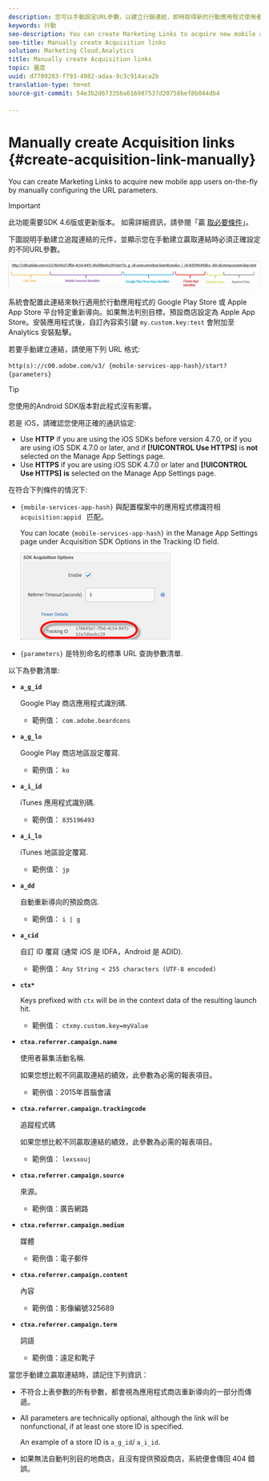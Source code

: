 ```yaml
---
description: 您可以手動設定URL參數，以建立行銷連結，即時取得新的行動應用程式使用者。
keywords: 行動
seo-description: You can create Marketing Links to acquire new mobile app users on-the-fly by manually configuring the URL parameters.
seo-title: Manually create Acquisition links
solution: Marketing Cloud,Analytics
title: Manually create Acquisition links
topic: 量度
uuid: d7709203-f793-4982-adaa-9c3c914aca2b
translation-type: tm+mt
source-git-commit: 54e3b2d673356a616987537d20758bef8b044db4

---
```



# Manually create Acquisition links {#create-acquisition-link-manually}

You can create Marketing Links to acquire new mobile app users on-the-fly by manually configuring the URL parameters.

>[!IMPORTANT]
>
>此功能需要SDK 4.6版或更新版本。 如需詳細資訊，請參閱「贏 [取必要條件](/help/using/acquisition-main/c-acquisition-prerequisites.md)」。

下圖說明手動建立追蹤連結的元件，並顯示您在手動建立贏取連結時必須正確設定的不同URL參數。

![](assets/acquisition_url.png)

系統會配置此連結來執行適用於行動應用程式的 Google Play Store 或 Apple App Store 平台特定重新導向。如果無法判別目標，預設商店設定為 Apple App Store。安裝應用程式後，自訂內容索引鍵 `my.custom.key:test` 會附加至 Analytics 安裝點擊。

若要手動建立連結，請使用下列 URL 格式:

`http(s)://c00.adobe.com/v3/ {mobile-services-app-hash}/start? {parameters}`

>[!TIP]
>
>您使用的Android SDK版本對此程式沒有影響。

若是 iOS，請確認您使用正確的通訊協定:

* Use **HTTP** if you are using the iOS SDKs before version 4.7.0, or if you are using iOS SDK 4.7.0 or later, and if **[!UICONTROL Use HTTPS]** is **not** selected on the Manage App Settings page.
* Use **HTTPS** if you are using iOS SDK 4.7.0 or later and **[!UICONTROL Use HTTPS]** **is** selected on the Manage App Settings page.

在符合下列條件的情況下:

* `{mobile-services-app-hash}` 與配置檔案中的應用程式標識符相 `acquisition:appid ` 匹配。

   You can locate `{mobile-services-app-hash}` in the Manage App Settings page under Acquisition SDK Options in the Tracking ID field.

   ![](assets/tracking-id.png)

* `{parameters}` 是特別命名的標準 URL 查詢參數清單.

以下為參數清單:

* **`a_g_id`**

   Google Play 商店應用程式識別碼.

   * 範例值： `com.adobe.beardcons`

* **`a_g_lo`**

   Google Play 商店地區設定覆寫.

   * 範例值： `ko`

* **`a_i_id`**

   iTunes 應用程式識別碼.

   * 範例值： `835196493`

* **`a_i_lo`**

   iTunes 地區設定覆寫.

   * 範例值： `jp`

* **`a_dd`**

   自動重新導向的預設商店.

   * 範例值： `i | g`

* **`a_cid`**

   自訂 ID 覆寫 (通常 iOS 是 IDFA，Android 是 ADID).

   * 範例值： `Any String < 255 characters (UTF-8 encoded)`

* **`ctx*`**

   Keys prefixed with `ctx` will be in the context data of the resulting launch hit.

   * 範例值： `ctxmy.custom.key=myValue`

* **`ctxa.referrer.campaign.name`**

   使用者募集活動名稱.

   如果您想比較不同贏取連結的績效，此參數為必需的報表項目。

   * 範例值：2015年首腦會議

* **`ctxa.referrer.campaign.trackingcode`**

   追蹤程式碼

   如果您想比較不同贏取連結的績效，此參數為必需的報表項目。

   * 範例值： `lexsxouj`

* **`ctxa.referrer.campaign.source`**

   來源。

   * 範例值：廣告網路

* **`ctxa.referrer.campaign.medium`**

   媒體

   * 範例值：電子郵件

* **`ctxa.referrer.campaign.content`**

   內容

   * 範例值：影像編號325689

* **`ctxa.referrer.campaign.term`**

   詞語

   * 範例值：遠足和靴子


當您手動建立贏取連結時，請記住下列資訊：

* 不符合上表參數的所有參數，都會視為應用程式商店重新導向的一部分而傳遞。
* All parameters are technically optional, although the link will be nonfunctional, if at least one store ID is specified.

   An example of a store ID is `a_g_id`/ `a_i_id`.

* 如果無法自動判別目的地商店，且沒有提供預設商店，系統便會傳回 404 錯誤。

